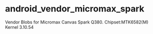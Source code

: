 # android_vendor_micromax_spark
Vendor Blobs for Micromax Canvas Spark Q380. Chipset:MTK6582(M) Kernel 3.10.54
